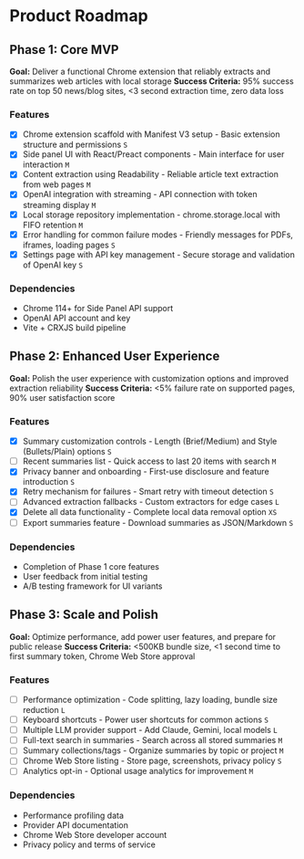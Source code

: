 # Product Roadmap

## Phase 1: Core MVP

**Goal:** Deliver a functional Chrome extension that reliably extracts and summarizes web articles with local storage
**Success Criteria:** 95% success rate on top 50 news/blog sites, <3 second extraction time, zero data loss

### Features

- [x] Chrome extension scaffold with Manifest V3 setup - Basic extension structure and permissions `S`
- [x] Side panel UI with React/Preact components - Main interface for user interaction `M`
- [x] Content extraction using Readability - Reliable article text extraction from web pages `M`
- [x] OpenAI integration with streaming - API connection with token streaming display `M`
- [x] Local storage repository implementation - chrome.storage.local with FIFO retention `M`
- [x] Error handling for common failure modes - Friendly messages for PDFs, iframes, loading pages `S`
- [x] Settings page with API key management - Secure storage and validation of OpenAI key `S`

### Dependencies

- Chrome 114+ for Side Panel API support
- OpenAI API account and key
- Vite + CRXJS build pipeline

## Phase 2: Enhanced User Experience

**Goal:** Polish the user experience with customization options and improved extraction reliability
**Success Criteria:** <5% failure rate on supported pages, 90% user satisfaction score

### Features

- [x] Summary customization controls - Length (Brief/Medium) and Style (Bullets/Plain) options `S`
- [ ] Recent summaries list - Quick access to last 20 items with search `M`
- [x] Privacy banner and onboarding - First-use disclosure and feature introduction `S`
- [x] Retry mechanism for failures - Smart retry with timeout detection `S`
- [ ] Advanced extraction fallbacks - Custom extractors for edge cases `L`
- [x] Delete all data functionality - Complete local data removal option `XS`
- [ ] Export summaries feature - Download summaries as JSON/Markdown `S`

### Dependencies

- Completion of Phase 1 core features
- User feedback from initial testing
- A/B testing framework for UI variants

## Phase 3: Scale and Polish

**Goal:** Optimize performance, add power user features, and prepare for public release
**Success Criteria:** <500KB bundle size, <1 second time to first summary token, Chrome Web Store approval

### Features

- [ ] Performance optimization - Code splitting, lazy loading, bundle size reduction `L`
- [ ] Keyboard shortcuts - Power user shortcuts for common actions `S`
- [ ] Multiple LLM provider support - Add Claude, Gemini, local models `L`
- [ ] Full-text search in summaries - Search across all stored summaries `M`
- [ ] Summary collections/tags - Organize summaries by topic or project `M`
- [ ] Chrome Web Store listing - Store page, screenshots, privacy policy `S`
- [ ] Analytics opt-in - Optional usage analytics for improvement `M`

### Dependencies

- Performance profiling data
- Provider API documentation
- Chrome Web Store developer account
- Privacy policy and terms of service
